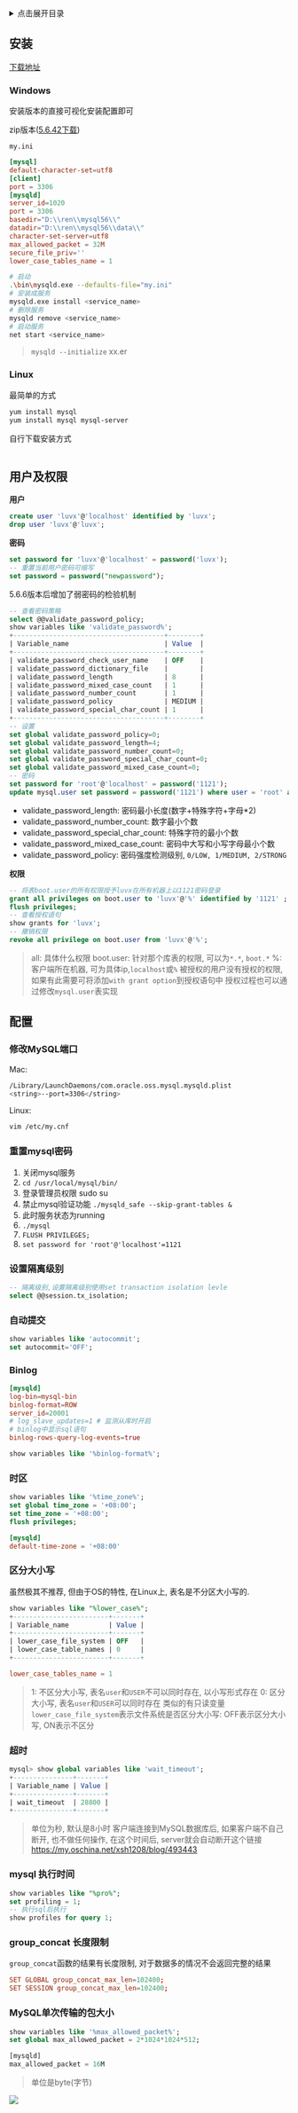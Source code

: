 <details>
<summary>点击展开目录</summary>
<!-- TOC -->

- [安装](#安装)
    - [Windows](#windows)
    - [Linux](#linux)
- [用户及权限](#用户及权限)
- [配置](#配置)
    - [修改MySQL端口](#修改mysql端口)
    - [重置mysql密码](#重置mysql密码)
    - [设置隔离级别](#设置隔离级别)
    - [自动提交](#自动提交)
    - [Binlog](#binlog)
    - [时区](#时区)
    - [区分大小写](#区分大小写)
    - [超时](#超时)
    - [mysql 执行时间](#mysql-执行时间)
    - [group_concat 长度限制](#group_concat-长度限制)
    - [MySQL单次传输的包大小](#mysql单次传输的包大小)

<!-- /TOC -->
</details>

## 安装

[下载地址](https://downloads.mysql.com/archives/community/)

### Windows

安装版本的直接可视化安装配置即可

zip版本([5.6.42下载](https://cdn.mysql.com//Downloads/MySQL-5.6/mysql-5.6.42-winx64.zip))

`my.ini`
```conf
[mysql]
default-character-set=utf8
[client]
port = 3306
[mysqld]
server_id=1020
port = 3306
basedir="D:\\ren\\mysql56\\"
datadir="D:\\ren\\mysql56\\data\\"
character-set-server=utf8
max_allowed_packet = 32M
secure_file_priv=''
lower_case_tables_name = 1
```

```bash
# 启动
.\bin\mysqld.exe --defaults-file="my.ini"
# 安装成服务
mysqld.exe install <service_name>
# 删除服务
mysqld remove <service_name>
# 启动服务
net start <service_name>
```

> `mysqld --initialize`
> xx.er

### Linux

最简单的方式
```bash
yum install mysql
yum install mysql mysql-server
```

自行下载安装方式
```
```

## 用户及权限

**用户**
```sql
create user 'luvx'@'localhost' identified by 'luvx';
drop user 'luvx'@'luvx';
```

**密码**

```sql
set password for 'luvx'@'localhost' = password('luvx');
-- 重置当前用户密码可缩写
set password = password("newpassword");
```

5.6.6版本后增加了弱密码的检验机制

```sql
-- 查看密码策略
select @@validate_password_policy;
show variables like 'validate_password%';
+--------------------------------------+--------+
| Variable_name                        | Value  |
+--------------------------------------+--------+
| validate_password_check_user_name    | OFF    |
| validate_password_dictionary_file    |        |
| validate_password_length             | 8      |
| validate_password_mixed_case_count   | 1      |
| validate_password_number_count       | 1      |
| validate_password_policy             | MEDIUM |
| validate_password_special_char_count | 1      |
+--------------------------------------+--------+
-- 设置
set global validate_password_policy=0;
set global validate_password_length=4;
set global validate_password_number_count=0;
set global validate_password_special_char_count=0;
set global validate_password_mixed_case_count=0;
-- 密码
set password for 'root'@'localhost' = password('1121');
update mysql.user set password = password('1121') where user = 'root' and host = 'localhost';
```
* validate_password_length: 密码最小长度(数字+特殊字符+字母*2)
* validate_password_number_count: 数字最小个数
* validate_password_special_char_count: 特殊字符的最小个数
* validate_password_mixed_case_count: 密码中大写和小写字母最小个数
* validate_password_policy: 密码强度检测级别, `0/LOW, 1/MEDIUM, 2/STRONG`

**权限**

```sql
-- 将表boot.user的所有权限授予luvx在所有机器上以1121密码登录
grant all privileges on boot.user to 'luvx'@'%' identified by '1121' ;
flush privileges;
-- 查看授权语句
show grants for 'luvx';
-- 撤销权限
revoke all privilege on boot.user from 'luvx'@'%';
```
> all: 具体什么权限
> boot.user: 针对那个库表的权限, 可以为`*.*`, `boot.*`
> %: 客户端所在机器, 可为具体ip,`localhost`或`%`
> 被授权的用户没有授权的权限, 如果有此需要可将添加`with grant option`到授权语句中
> 授权过程也可以通过修改`mysql.user`表实现

## 配置


### 修改MySQL端口

Mac:
```bash
/Library/LaunchDaemons/com.oracle.oss.mysql.mysqld.plist
<string>--port=3306</string>
```

Linux:
```bash
vim /etc/my.cnf
```

### 重置mysql密码

1. 关闭mysql服务
2. `cd /usr/local/mysql/bin/`
3. 登录管理员权限 sudo su
4. 禁止mysql验证功能 `./mysqld_safe --skip-grant-tables &`
5. 此时服务状态为running
6. `./mysql`
7. `FLUSH PRIVILEGES;`
8. `set password for 'root'@'localhost'=1121`

### 设置隔离级别

```sql
-- 隔离级别,设置隔离级别使用set transaction isolation levle
select @@session.tx_isolation;
```

### 自动提交

```sql
show variables like 'autocommit';
set autocommit='OFF';
```

### Binlog

```conf
[mysqld]
log-bin=mysql-bin
binlog-format=ROW
server_id=20001
# log_slave_updates=1 # 监测从库时开启
# binlog中显示sql语句
binlog-rows-query-log-events=true
```

```sql
show variables like '%binlog-format%';
```

### 时区

```sql
show variables like '%time_zone%';
set global time_zone = '+08:00';
set time_zone = '+08:00';
flush privileges;
```

```conf
[mysqld]
default-time-zone = '+08:00'
```

### 区分大小写

虽然极其不推荐, 但由于OS的特性, 在Linux上, 表名是不分区大小写的.

```sql
show variables like "%lower_case%";
+------------------------+-------+
| Variable_name          | Value |
+------------------------+-------+
| lower_case_file_system | OFF   |
| lower_case_table_names | 0     |
+------------------------+-------+
```

```conf
lower_case_tables_name = 1
```
> 1: 不区分大小写, 表名`user`和`USER`不可以同时存在, 以小写形式存在
> 0: 区分大小写, 表名`user`和`USER`可以同时存在
类似的有只读变量`lower_case_file_system`表示文件系统是否区分大小写: OFF表示区分大小写, ON表示不区分

### 超时

```sql
mysql> show global variables like 'wait_timeout';
+---------------+-------+
| Variable_name | Value |
+---------------+-------+
| wait_timeout  | 28800 |
+---------------+-------+
```
> 单位为秒, 默认是8小时
> 客户端连接到MySQL数据库后, 如果客户端不自己断开, 也不做任何操作, 在这个时间后, server就会自动断开这个链接
https://my.oschina.net/xsh1208/blog/493443

### mysql 执行时间
```sql
show variables like "%pro%";
set profiling = 1;
-- 执行sql后执行
show profiles for query 1;
```

### group_concat 长度限制
`group_concat`函数的结果有长度限制, 对于数据多的情况不会返回完整的结果

```conf
SET GLOBAL group_concat_max_len=102400;
SET SESSION group_concat_max_len=102400;
```

### MySQL单次传输的包大小

```sql
show variables like '%max_allowed_packet%';
set global max_allowed_packet = 2*1024*1024*512;

[mysqld]
max_allowed_packet = 16M
```
> 单位是byte(字节)

[![](https://static.segmentfault.com/v-5b1df2a7/global/img/creativecommons-cc.svg)](https://creativecommons.org/licenses/by-nc-nd/4.0/)
